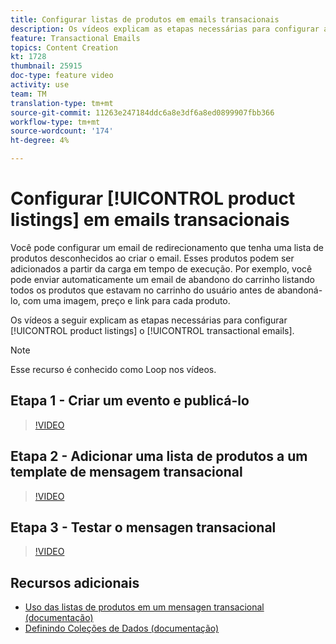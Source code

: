 ```yaml
---
title: Configurar listas de produtos em emails transacionais
description: Os vídeos explicam as etapas necessárias para configurar as listas de produtos em emails transacionais no Adobe Campaign Standard (ACS).
feature: Transactional Emails
topics: Content Creation
kt: 1728
thumbnail: 25915
doc-type: feature video
activity: use
team: TM
translation-type: tm+mt
source-git-commit: 11263e247184ddc6a8e3df6a8ed0899907fbb366
workflow-type: tm+mt
source-wordcount: '174'
ht-degree: 4%

---
```



# Configurar [!UICONTROL product listings] em emails transacionais

Você pode configurar um email de redirecionamento que tenha uma lista de produtos desconhecidos ao criar o email. Esses produtos podem ser adicionados a partir da carga em tempo de execução. Por exemplo, você pode enviar automaticamente um email de abandono do carrinho listando todos os produtos que estavam no carrinho do usuário antes de abandoná-lo, com uma imagem, preço e link para cada produto.

Os vídeos a seguir explicam as etapas necessárias para configurar [!UICONTROL product listings] o [!UICONTROL transactional emails].

>[!NOTE]
>
>Esse recurso é conhecido como Loop nos vídeos.

## Etapa 1 - Criar um evento e publicá-lo

>[!VIDEO](https://video.tv.adobe.com/v/25914?quality=12)

## Etapa 2 - Adicionar uma lista de produtos a um template de mensagem transacional

>[!VIDEO](https://video.tv.adobe.com/v/25915?quality=12)

## Etapa 3 - Testar o mensagen transacional

>[!VIDEO](https://video.tv.adobe.com/v/25916?quality=12)

## Recursos adicionais

* [Uso das listas de produtos em um mensagen transacional (documentação)](https://docs.adobe.com/content/help/en/campaign-standard/using/communication-channels/transactional-messaging/event-transactional-messages.html#using-product-listings-in-a-transactional-message)
* [Definindo Coleções de Dados (documentação)](https://docs.adobe.com/content/help/en/campaign-standard/using/administrating/configuring-channels/configuring-transactional-messaging.html#defining-data-collections)
